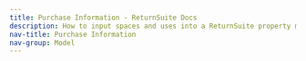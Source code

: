 ```yaml
---
title: Purchase Information - ReturnSuite Docs
description: How to input spaces and uses into a ReturnSuite property model.
nav-title: Purchase Information
nav-group: Model
---
```


